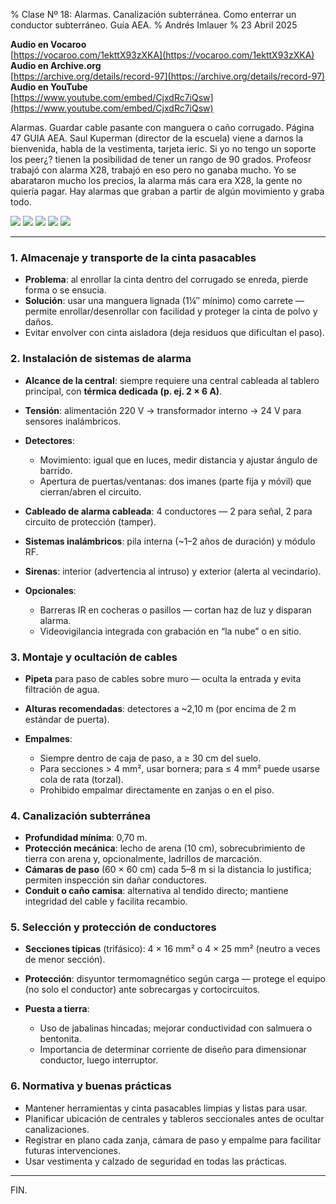 % Clase Nº 18: Alarmas. Canalización subterránea. Como enterrar un conductor subterráneo. Guía AEA.
% Andrés Imlauer
% 23 Abril 2025

**Audio en Vocaroo**      
[https://vocaroo.com/1ekttX93zXKA](https://vocaroo.com/1ekttX93zXKA)   
**Audio en Archive.org**      
[https://archive.org/details/record-97](https://archive.org/details/record-97)   
**Audio en YouTube**      
[https://www.youtube.com/embed/CjxdRc7iQsw](https://www.youtube.com/embed/CjxdRc7iQsw)   
   
Alarmas. Guardar cable pasante con manguera o caño corrugado. Página 47 GUIA AEA.  Saul Kuperman (director de la escuela) viene a darnos la bienvenida, habla de la vestimenta, tarjeta ieric. Si yo no tengo un soporte los peer¿? tienen la posibilidad de tener un rango de 90 grados. Profeosr trabajó con alarma X28, trabajó en eso pero no ganaba mucho. Yo se abarataron mucho los precios, la alarma más cara era X28, la gente no quiería pagar. Hay alarmas que graban a partir de algún movimiento y graba todo.

![](https://blogger.googleusercontent.com/img/b/R29vZ2xl/AVvXsEg3_u9KfGEhRmDuwewjWzWzeRW_YmS6XZEDRsBw81rVGDPVfTWV5NEuiO_-kJCddTHZnefka1nV3afbgXsmL0ZXEe-Z2sL3Enn1AdUV0PkOfF-ldFzvTXCIDiDnGSLjewUlhBhUHWQjLFKljdHqtoWmla3tPKWF18Y4aowuBiYaOOosjizua8Z03S_7qfg/s4160/IMG_20250423_183942934.jpg)
![](https://blogger.googleusercontent.com/img/b/R29vZ2xl/AVvXsEhMimx5vj4mcEinTepW0yqxFaa6d8Lx55maTP3XeDlJb538Fx5gJTdy48fkjweRABDnKq7kc-ixf9bxExHrqBAoDrMPPulC5KmJCVyn3sRajTgZzJ50lbGiQ-KqE_nSyInxbyAjRb4gkf0XdVBRwe5RYOWhjFkpTpeGVFZB5V1tlSoMUNmZ2tlYBB3wQTo/s4160/IMG_20250423_192642379.jpg)
![](https://blogger.googleusercontent.com/img/b/R29vZ2xl/AVvXsEhWU4xTKIlzRPxELMk-kIfgAJpVmyLM7T_CRgy60n0_hUuLLQ775geleJbNk4ZnvK-840km_2gG6vLqA36cDTWtDcmvVhIgmmahpVbgoGISPA-3adPk3atP3ylaM4eno9O4ieszp7hReTOyiXi7yFKu8yfWHxqp26KY9hjr4Da0Xlab6ALhLrWNBzAvZr0/s4160/IMG_20250423_195309687.jpg)
![](https://blogger.googleusercontent.com/img/b/R29vZ2xl/AVvXsEjQ1aDXxW2p2JZhPRco9p6YCxztoVpqhKgPzcVQySRrZnbF_YKVMat0sBD04ZeTc9ClnGuLq855PU2JE4dYtKdF11Uchrs54lpWybprv85iGxFG1oLfWj0MqMZTiJCHCOVa1n3K1s41gsHaNIrwkR7ADaYZ2RX9km3Gv0ZouazFfcCIy295AJbtZOPjcLE/s1080/IMG-20250423-WA0001.jpg)
![](https://blogger.googleusercontent.com/img/b/R29vZ2xl/AVvXsEhvGuXJ_Ex58mbcw6lOHECmh0qOgQ6eHXkhoyXzq5UN2hXa0wUH4HnpIDFq-df0P7K1o1IjJgBK1tM_Z0hfW8cfh3OEqhYtyFIJtOHTDp6tp4g25Xp9-Wr96kBElNpZJdZkkzCDMvRfMDjKUQt0uzh6tDVyHAL9nOWTa-2ltHFgrOG6z4M9mdMwl7FWPWM/s774/IMG-20250423-WA0002.jpg)

---

### 1. Almacenaje y transporte de la cinta pasacables

* **Problema**: al enrollar la cinta dentro del corrugado se enreda, pierde forma o se ensucia.
* **Solución**: usar una manguera lignada (1¼″ mínimo) como carrete — permite enrollar/desenrollar con facilidad y proteger la cinta de polvo y daños.
* Evitar envolver con cinta aisladora (deja residuos que dificultan el paso).

### 2. Instalación de sistemas de alarma

* **Alcance de la central**: siempre requiere una central cableada al tablero principal, con **térmica dedicada (p. ej. 2 × 6 A)**.
* **Tensión**: alimentación 220 V → transformador interno → 24 V para sensores inalámbricos.
* **Detectores**:

  * Movimiento: igual que en luces, medir distancia y ajustar ángulo de barrido.
  * Apertura de puertas/ventanas: dos imanes (parte fija y móvil) que cierran/abren el circuito.
* **Cableado de alarma cableada**: 4 conductores — 2 para señal, 2 para circuito de protección (tamper).
* **Sistemas inalámbricos**: pila interna (\~1–2 años de duración) y módulo RF.
* **Sirenas**: interior (advertencia al intruso) y exterior (alerta al vecindario).
* **Opcionales**:

  * Barreras IR en cocheras o pasillos — cortan haz de luz y disparan alarma.
  * Videovigilancia integrada con grabación en “la nube” o en sitio.

### 3. Montaje y ocultación de cables

* **Pipeta** para paso de cables sobre muro — oculta la entrada y evita filtración de agua.
* **Alturas recomendadas**: detectores a \~2,10 m (por encima de 2 m estándar de puerta).
* **Empalmes**:

  * Siempre dentro de caja de paso, a ≥ 30 cm del suelo.
  * Para secciones > 4 mm², usar bornera; para ≤ 4 mm² puede usarse cola de rata (torzal).
  * Prohibido empalmar directamente en zanjas o en el piso.

### 4. Canalización subterránea

* **Profundidad mínima**: 0,70 m.
* **Protección mecánica**: lecho de arena (10 cm), sobrecubrimiento de tierra con arena y, opcionalmente, ladrillos de marcación.
* **Cámaras de paso** (60 × 60 cm) cada 5–8 m si la distancia lo justifica; permiten inspección sin dañar conductores.
* **Conduit o caño camisa**: alternativa al tendido directo; mantiene integridad del cable y facilita recambio.

### 5. Selección y protección de conductores

* **Secciones típicas** (trifásico): 4 × 16 mm² o 4 × 25 mm² (neutro a veces de menor sección).
* **Protección**: disyuntor termomagnético según carga — protege el equipo (no solo el conductor) ante sobrecargas y cortocircuitos.
* **Puesta a tierra**:

  * Uso de jabalinas hincadas; mejorar conductividad con salmuera o bentonita.
  * Importancia de determinar corriente de diseño para dimensionar conductor, luego interruptor.

### 6. Normativa y buenas prácticas

* Mantener herramientas y cinta pasacables limpias y listas para usar.
* Planificar ubicación de centrales y tableros seccionales antes de ocultar canalizaciones.
* Registrar en plano cada zanja, cámara de paso y empalme para facilitar futuras intervenciones.
* Usar vestimenta y calzado de seguridad en todas las prácticas.

---

FIN.  
  
